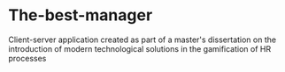 # The-best-manager
Client-server application created as part of a master's dissertation on the introduction of modern technological solutions in the gamification of HR processes
